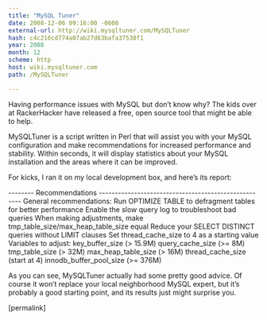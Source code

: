```yaml
---
title: "MySQL Tuner"
date: 2008-12-06 09:16:00 -0600
external-url: http://wiki.mysqltuner.com/MySQLTuner
hash: c4c216cd774a07ab27d63bafa37530f1
year: 2008
month: 12
scheme: http
host: wiki.mysqltuner.com
path: /MySQLTuner

---
```


Having performance issues with MySQL but don’t know why? The kids over at RackerHacker have released a free, open source tool that might be able to help.




MySQLTuner is a script written in Perl that will assist you with your MySQL configuration and make recommendations for increased performance and stability. Within seconds, it will display statistics about your MySQL installation and the areas where it can be improved.




For kicks, I ran it on my local development box, and here’s its report:




-------- Recommendations -----------------------------------------------------
General recommendations:
    Run OPTIMIZE TABLE to defragment tables for better performance
    Enable the slow query log to troubleshoot bad queries
    When making adjustments, make tmp_table_size/max_heap_table_size equal
    Reduce your SELECT DISTINCT queries without LIMIT clauses
    Set thread_cache_size to 4 as a starting value
Variables to adjust:
    key_buffer_size (> 15.9M)
    query_cache_size (>= 8M)
    tmp_table_size (> 32M)
    max_heap_table_size (> 16M)
    thread_cache_size (start at 4)
    innodb_buffer_pool_size (>= 376M)


As you can see, MySQLTuner actually had some pretty good advice. Of course it won’t replace your local neighborhood MySQL expert, but it’s probably a good starting point, and its results just might surprise you.



[permalink]


